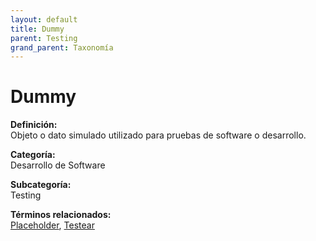```yaml
---
layout: default
title: Dummy
parent: Testing
grand_parent: Taxonomía
---
```


# Dummy

**Definición:**  
Objeto o dato simulado utilizado para pruebas de software o desarrollo.

**Categoría:**  
Desarrollo de Software

**Subcategoría:**  
Testing

**Términos relacionados:**  
[Placeholder](https://maleniski.github.io/diccionario-angl-tec-mx/docs/taxonomia/desarrollo-de-software/testing/placeholder.html), [Testear](https://maleniski.github.io/diccionario-angl-tec-mx/docs/taxonomia/desarrollo-de-software/testing/testear.html)

